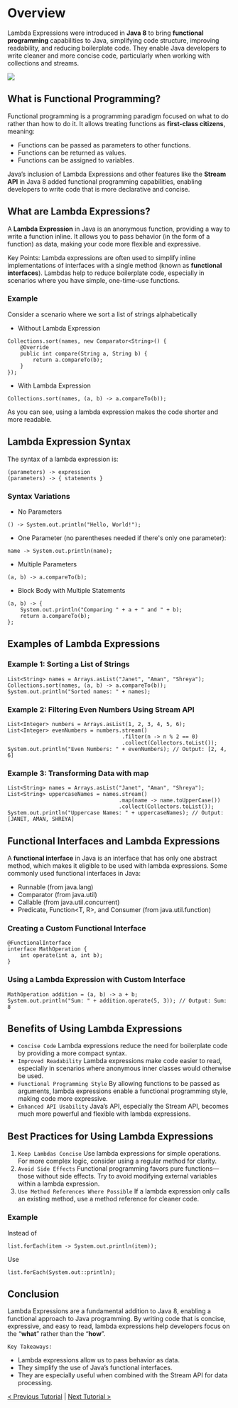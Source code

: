 # Overview
Lambda Expressions were introduced in **Java 8** to bring **functional programming** capabilities to Java, simplifying code structure, improving readability, and reducing boilerplate code. They enable Java developers to write cleaner and more concise code, particularly when working with collections and streams.

[![](https://markdown-videos-api.jorgenkh.no/youtube/dbAe2IG8_vE)](https://youtu.be/dbAe2IG8_vE)

## What is Functional Programming?
Functional programming is a programming paradigm focused on what to do rather than how to do it. It allows treating functions as **first-class citizens**, meaning:
* Functions can be passed as parameters to other functions.
* Functions can be returned as values.
* Functions can be assigned to variables.

Java’s inclusion of Lambda Expressions and other features like the **Stream API** in Java 8 added functional programming capabilities, enabling developers to write code that is more declarative and concise.

## What are Lambda Expressions?
A **Lambda Expression** in Java is an anonymous function, providing a way to write a function inline. It allows you to pass behavior (in the form of a function) as data, making your code more flexible and expressive.

Key Points:
Lambda expressions are often used to simplify inline implementations of interfaces with a single method (known as **functional interfaces**).
Lambdas help to reduce boilerplate code, especially in scenarios where you have simple, one-time-use functions.

### Example
Consider a scenario where we sort a list of strings alphabetically
* Without Lambda Expression
```
Collections.sort(names, new Comparator<String>() {
    @Override
    public int compare(String a, String b) {
        return a.compareTo(b);
    }
});
```

* With Lambda Expression
```
Collections.sort(names, (a, b) -> a.compareTo(b));
```
As you can see, using a lambda expression makes the code shorter and more readable.

## Lambda Expression Syntax
The syntax of a lambda expression is:
```
(parameters) -> expression
(parameters) -> { statements }
```

### Syntax Variations
* No Parameters
```
() -> System.out.println("Hello, World!");
```

* One Parameter (no parentheses needed if there's only one parameter):
```
name -> System.out.println(name);
```

* Multiple Parameters
```
(a, b) -> a.compareTo(b);
```

* Block Body with Multiple Statements
```
(a, b) -> {
    System.out.println("Comparing " + a + " and " + b);
    return a.compareTo(b);
};
```

## Examples of Lambda Expressions
### Example 1: Sorting a List of Strings
```
List<String> names = Arrays.asList("Janet", "Aman", "Shreya");
Collections.sort(names, (a, b) -> a.compareTo(b));
System.out.println("Sorted names: " + names);
```

### Example 2: Filtering Even Numbers Using Stream API
```
List<Integer> numbers = Arrays.asList(1, 2, 3, 4, 5, 6);
List<Integer> evenNumbers = numbers.stream()
                                    .filter(n -> n % 2 == 0)
                                    .collect(Collectors.toList());
System.out.println("Even Numbers: " + evenNumbers); // Output: [2, 4, 6]
```

### Example 3: Transforming Data with map
```
List<String> names = Arrays.asList("Janet", "Aman", "Shreya");
List<String> uppercaseNames = names.stream()
                                   .map(name -> name.toUpperCase())
                                   .collect(Collectors.toList());
System.out.println("Uppercase Names: " + uppercaseNames); // Output: [JANET, AMAN, SHREYA]
```

## Functional Interfaces and Lambda Expressions
A **functional interface** in Java is an interface that has only one abstract method, which makes it eligible to be used with lambda expressions. Some commonly used functional interfaces in Java:
* Runnable (from java.lang)
* Comparator<T> (from java.util)
* Callable<V> (from java.util.concurrent)
* Predicate<T>, Function<T, R>, and Consumer<T> (from java.util.function)

### Creating a Custom Functional Interface
```
@FunctionalInterface
interface MathOperation {
    int operate(int a, int b);
}
```

### Using a Lambda Expression with Custom Interface
```
MathOperation addition = (a, b) -> a + b;
System.out.println("Sum: " + addition.operate(5, 3)); // Output: Sum: 8
```

## Benefits of Using Lambda Expressions
* `Concise Code` Lambda expressions reduce the need for boilerplate code by providing a more compact syntax.
* `Improved Readability` Lambda expressions make code easier to read, especially in scenarios where anonymous inner classes would otherwise be used.
* `Functional Programming Style` By allowing functions to be passed as arguments, lambda expressions enable a functional programming style, making code more expressive.
* `Enhanced API Usability` Java’s API, especially the Stream API, becomes much more powerful and flexible with lambda expressions.

## Best Practices for Using Lambda Expressions
1. `Keep Lambdas Concise` Use lambda expressions for simple operations. For more complex logic, consider using a regular method for clarity.
2. `Avoid Side Effects` Functional programming favors pure functions—those without side effects. Try to avoid modifying external variables within a lambda expression.
3. `Use Method References Where Possible` If a lambda expression only calls an existing method, use a method reference for cleaner code.

### Example
Instead of
```
list.forEach(item -> System.out.println(item));
```

Use
```
list.forEach(System.out::println);
```

## Conclusion
Lambda Expressions are a fundamental addition to Java 8, enabling a functional approach to Java programming. By writing code that is concise, expressive, and easy to read, lambda expressions help developers focus on the “**what**” rather than the “**how**”.

`Key Takeaways:`
* Lambda expressions allow us to pass behavior as data.
* They simplify the use of Java’s functional interfaces.
* They are especially useful when combined with the Stream API for data processing.

[< Previous Tutorial](https://github.com/nakulmitra/java-tutorial/blob/master/java-collections-framework/iterator-foreach.md) | [Next Tutorial >](https://github.com/nakulmitra/java-tutorial/blob/master/java-8-enhancements/doubleColonOperator.md)